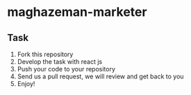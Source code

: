 # maghazeman-marketer

## Task
1. Fork this repository
2. Develop the task with react js
3. Push your code to your repository
4. Send us a pull request, we will review and get back to you
5. Enjoy!
